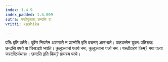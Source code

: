 ```yaml
---
index: 1.4.9
index_padded: 1.4.009
sutra: षष्ठीयुक्तश् छन्दसि वा
vritti: kashika

---
```

पतिः इति वर्तते। पूर्वेण नियमेन असमासे न प्राप्नोति इति वचनम् आरभ्यते। षष्ठ्यन्तेन युक्तः पतिशब्दः छन्दसि वषये वा घिसञ्ज्ञो भवति। कुलुञ्चानां पतये नमः, कुलुञ्चानां पत्ये नमः। षस्ठीग्रहणं किम्? मया पत्या जरदष्टिर्यथासः। छन्दसि इति किम्? ग्रामस्य पत्ये।